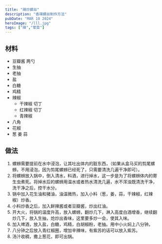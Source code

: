 ```yaml
---
title: "辣炒螺丝"
description: "香辣螺丝制作方法"
pubDate: "MAR 10 2024"
heroImage: "/lll.jpg"
tags: ["辣","荤菜"]
---
```


## 材料
- 豆瓣酱 两勺
- 生抽
- 老抽
- 盐
- 白糖
- 鸡精
- 辣椒
  - 干辣椒 切丁
  - 红辣椒 切丁
  - 青辣椒
- 八角
- 花椒
- 葱 姜 蒜

## 做法
1. 螺蛳需要提前在水中浸泡，让其吐出体内的脏东西，（如果从盒马买的剪尾螺蛳，不用浸泡，因为剪尾螺蛳已经死了，只需要清洗几遍干净即可）。
2. 将螺蛳放入锅中，倒入清水，料酒，进行焯水，这一步是为了将螺蛳体内的寄生虫煮死。将焯水后的螺蛳用温水或者热水清洗几遍，水不浑浊既清洗干净，洗干净之后，控干水分。
3. 锅中加入花生油和猪油，油温微热，加入小料（葱，姜，蒜，干辣椒，红辣椒）炒香。
4. 小料炒香之后，加入鲜辣酱或者豆瓣酱，炒出红油。
5. 开大火，将锅的温度升高，放入螺蛳，翻炒几下，淋入高度白酒增香，继续翻炒几下，放入生抽，炝炒出香味，这里要多炒一会，使其入味。
6. 加入啤酒，放入盐，白糖，鸡精，白胡椒粉，老抽。用中小火焖上八分钟。
7. 八分钟之后放入青红椒圈，增加辛辣味，有紫苏的话可以放入紫苏。
8. 汤汁收稠，撒上葱花，即可出锅。